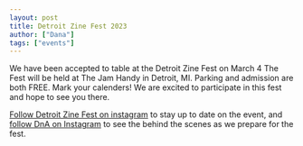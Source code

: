 ```yaml
---
layout: post
title: Detroit Zine Fest 2023
author: ["Dana"]
tags: ["events"]
---
```


We have been accepted to table at the Detroit Zine Fest on March 4 The Fest will be held at The Jam Handy in Detroit, MI. Parking and admission are both FREE. Mark your calenders! We are excited to participate in this fest and hope to see you there.

<a href="https://www.instagram.com/detzinefest/">Follow Detroit Zine Fest on instagram</a> to stay up to date on the event, and <a href="http://www.instagram.com/dna.artists/">follow DnA on Instagram</a> to see the behind the scenes as we prepare for the fest.
